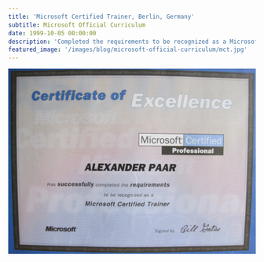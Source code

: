 ```yaml
---
title: 'Microsoft Certified Trainer, Berlin, Germany'
subtitle: Microsoft Official Curriculum
date: 1999-10-05 00:00:00
description: 'Completed the requirements to be recognized as a Microsoft Certified Trainer.'
featured_image: '/images/blog/microsoft-official-curriculum/mct.jpg'
---
```


<div class="gallery" data-columns="1">
	<img src="/images/blog/microsoft-official-curriculum/mct.jpg">
</div>
